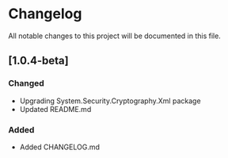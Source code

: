 # Changelog

All notable changes to this project will be documented in this file.

## [1.0.4-beta]

### Changed

- Upgrading System.Security.Cryptography.Xml package
- Updated README.md

### Added

- Added CHANGELOG.md